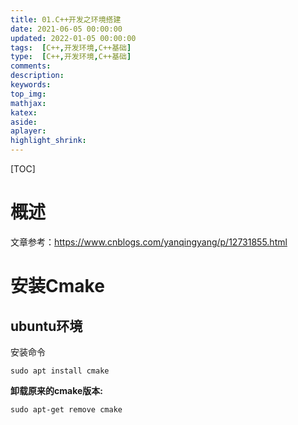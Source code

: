 ```yaml
---
title: 01.C++开发之环境搭建
date: 2021-06-05 00:00:00
updated: 2022-01-05 00:00:00
tags:  [C++,开发环境,C++基础]
type:  [C++,开发环境,C++基础]
comments: 
description:
keywords:
top_img:
mathjax:
katex:
aside:
aplayer:
highlight_shrink:
---
```


[TOC]

# 概述

文章参考：https://www.cnblogs.com/yanqingyang/p/12731855.html





# 安装Cmake

## ubuntu环境

安装命令

```
sudo apt install cmake
```

**卸载原来的cmake版本:**

```
sudo apt-get remove cmake
```

